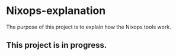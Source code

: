 # Nixops-explanation
The purpose of this project is to explain how the Nixops tools work.

## This project is in progress.
